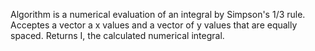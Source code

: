 Algorithm is a numerical evaluation of an integral by Simpson's 1/3 rule. Acceptes a vector a x values and a vector of y values that are equally 
spaced. Returns I, the calculated numerical integral.
